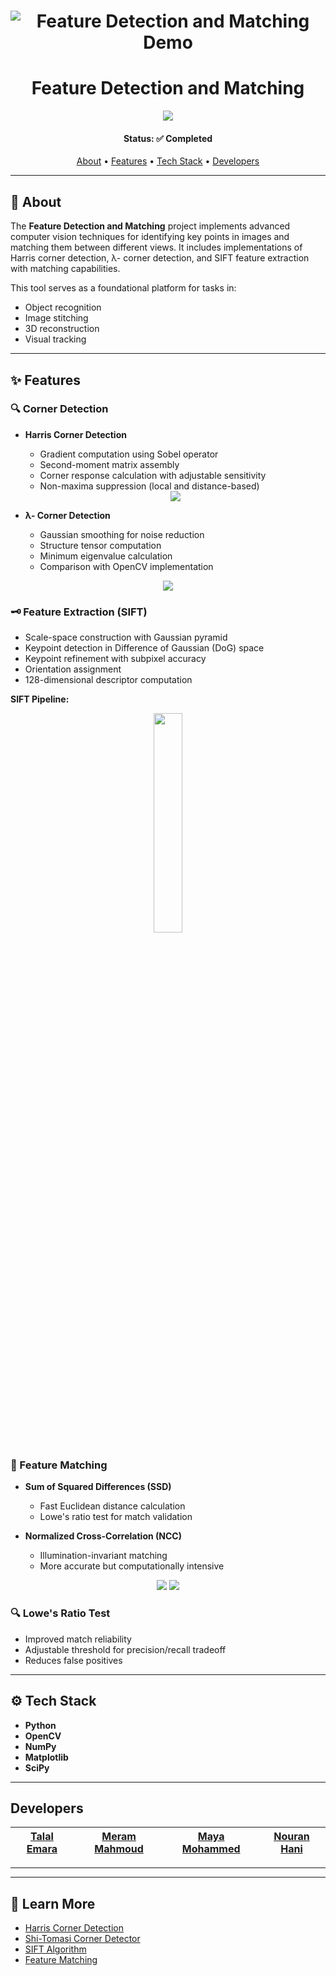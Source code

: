 
<h1 align="center">
    <img alt="Feature Detection and Matching Demo" src="Readme/demo.gif" />
</h1>

<h1 align="center">Feature Detection and Matching</h1>
<div align="center">
<!--   <img src="https://github.com/user-attachments/assets/ae9b3bb0-2d64-4f06-9c63-3a02bded5e16" > -->
  
  <img src="https://github.com/user-attachments/assets/69f4fc84-8a93-4dab-94f3-118a0305e117">


</div>

<h4 align="center"> 
	Status: ✅ Completed
</h4>

<p align="center">
 <a href="#about">About</a> •
 <a href="#features">Features</a> •
 <a href="#tech-stack">Tech Stack</a> •  
 <a href="#developers">Developers</a>
</p>

---

## 🧠 About

The **Feature Detection and Matching** project implements advanced computer vision techniques for identifying key points in images and matching them between different views. It includes implementations of Harris corner detection, λ- corner detection, and SIFT feature extraction with matching capabilities.

This tool serves as a foundational platform for tasks in:
- Object recognition
- Image stitching
- 3D reconstruction
- Visual tracking

---

## ✨ Features

### 🔍 Corner Detection
- **Harris Corner Detection**
  - Gradient computation using Sobel operator
  - Second-moment matrix assembly
  - Corner response calculation with adjustable sensitivity
  - Non-maxima suppression (local and distance-based)
 
  <div align="center">
  <img src="https://github.com/user-attachments/assets/29d3fab0-98bb-46fa-a25b-473f4198f4d0">
  </div>
- **λ- Corner Detection**
  - Gaussian smoothing for noise reduction
  - Structure tensor computation
  - Minimum eigenvalue calculation
  - Comparison with OpenCV implementation


<div align="center">
<!-- ![image](https://github.com/user-attachments/assets/ebbbc6aa-999f-4511-a04a-20e2524ebae3) -->

  <img src="https://github.com/user-attachments/assets/ebbbc6aa-999f-4511-a04a-20e2524ebae3">
</div>

### 🗝️ Feature Extraction (SIFT)
- Scale-space construction with Gaussian pyramid
- Keypoint detection in Difference of Gaussian (DoG) space
- Keypoint refinement with subpixel accuracy
- Orientation assignment
- 128-dimensional descriptor computation

**SIFT Pipeline:**
<div align="center">
  <img src="https://github.com/user-attachments/assets/38ef121b-9d70-4bf1-a9a2-ec50344f79ba"  height="30%">
</div>

### 🤝 Feature Matching
- **Sum of Squared Differences (SSD)**
  - Fast Euclidean distance calculation
  - Lowe's ratio test for match validation
  
- **Normalized Cross-Correlation (NCC)**
  - Illumination-invariant matching
  - More accurate but computationally intensive

<div align="center">
  <img src="https://github.com/user-attachments/assets/ec1c9369-79d0-414f-a84b-c2c5b68397f2" >
  <img src="https://github.com/user-attachments/assets/b22b2ff7-69d3-43b9-8c3d-7d9f2e2d92ab" >
</div>

### 🔍 Lowe's Ratio Test
- Improved match reliability
- Adjustable threshold for precision/recall tradeoff
- Reduces false positives

---

## ⚙️ Tech Stack

- **Python**
- **OpenCV**
- **NumPy**
- **Matplotlib**
- **SciPy**

---

## Developers

| [**Talal Emara**](https://github.com/TalalEmara) | [**Meram Mahmoud**](https://github.com/Meram-Mahmoud) | [**Maya Mohammed**](https://github.com/Mayamohamed207) | [**Nouran Hani**](https://github.com/Nouran-Hani) |
|:------------------------------------------:|:------------------------------------------:|:------------------------------------------:|:------------------------------------------:|
---
---

## 📎 Learn More

* [Harris Corner Detection](https://en.wikipedia.org/wiki/Harris_Corner_Detector)
* [Shi-Tomasi Corner Detector](https://docs.opencv.org/3.4/d4/d8c/tutorial_py_shi_tomasi.html)
* [SIFT Algorithm](https://en.wikipedia.org/wiki/Scale-invariant_feature_transform)
* [Feature Matching](https://docs.opencv.org/4.x/dc/dc3/tutorial_py_matcher.html)
